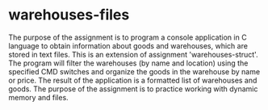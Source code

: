 # warehouses-files
The purpose of the assignment is to program a console application in C language to obtain information about goods and warehouses, which are stored in text files. This is an extension of assignment 'warehouses-struct'. The program will filter the warehouses (by name and location) using the specified CMD switches and organize the goods in the warehouse by name or price. The result of the application is a formatted list of warehouses and goods. The purpose of the assignment is to practice working with dynamic memory and files.
